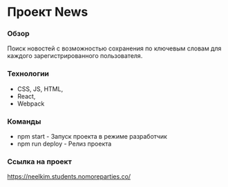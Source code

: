 # Проект News

### Обзор
Поиск новостей с возможностью сохранения по ключевым словам для каждого зарегистрированного пользователя.

### Технологии
- CSS, JS, HTML, 
- React, 
- Webpack

### Команды
- npm start - Запуск проекта в режиме разработчик
- npm run deploy - Релиз проекта

### Ссылка на проект
https://neelkim.students.nomoreparties.co/

